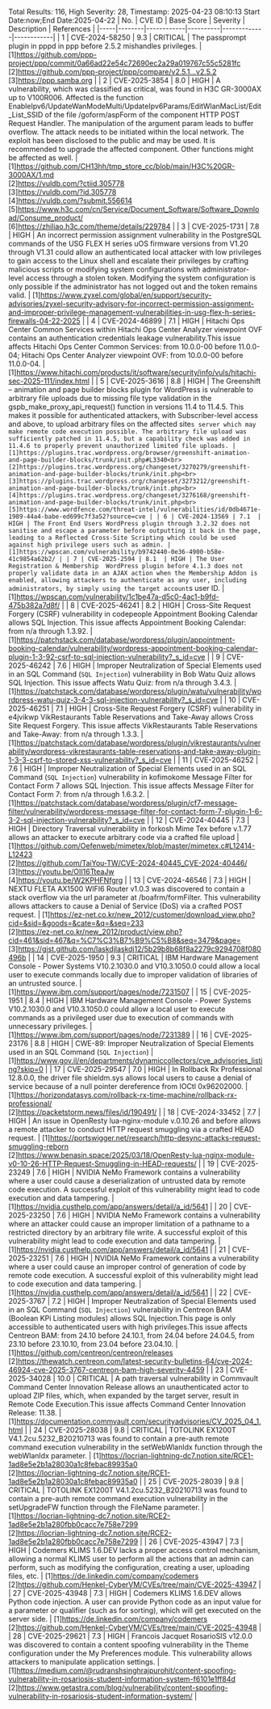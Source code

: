Total Results: 116, High Severity: 28, Timestamp: 2025-04-23 08:10:13
Start Date:now;End Date:2025-04-22
| No. | CVE ID | Base Score | Severity | Description | References |
|-----|--------|------------|----------|-------------|------------|
| 1 | CVE-2024-58250 | 9.3  | CRITICAL | The passprompt plugin in pppd in ppp before 2.5.2 mishandles privileges. | [1]https://github.com/ppp-project/ppp/commit/0a66ad22e54c72690ec2a29a019767c55c5281fc<br>[2]https://github.com/ppp-project/ppp/compare/v2.5.1...v2.5.2<br>[3]https://ppp.samba.org |
| 2 | CVE-2025-3854 | 8.0  | HIGH | A vulnerability, which was classified as critical, was found in H3C GR-3000AX up to V100R006. Affected is the function EnableIpv6/UpdateWanModeMulti/UpdateIpv6Params/EditWlanMacList/Edit_List_SSID of the file /goform/aspForm of the component HTTP POST Request Handler. The manipulation of the argument param leads to buffer overflow. The attack needs to be initiated within the local network. The exploit has been disclosed to the public and may be used. It is recommended to upgrade the affected component. Other functions might be affected as well. | [1]https://github.com/CH13hh/tmp_store_cc/blob/main/H3C%20GR-3000AX/1.md<br>[2]https://vuldb.com/?ctiid.305778<br>[3]https://vuldb.com/?id.305778<br>[4]https://vuldb.com/?submit.556614<br>[5]https://www.h3c.com/cn/Service/Document_Software/Software_Download/Consume_product/<br>[6]https://zhiliao.h3c.com/theme/details/229784 |
| 3 | CVE-2025-1731 | 7.8  | HIGH | An incorrect permission assignment vulnerability in the PostgreSQL commands of the USG FLEX H series uOS firmware versions from V1.20 through V1.31 could allow an authenticated local attacker with low privileges to gain access to the Linux shell and escalate their privileges by crafting malicious scripts or modifying system configurations with administrator-level access through a stolen token. Modifying the system configuration is only possible if the administrator has not logged out and the token remains valid. | [1]https://www.zyxel.com/global/en/support/security-advisories/zyxel-security-advisory-for-incorrect-permission-assignment-and-improper-privilege-management-vulnerabilities-in-usg-flex-h-series-firewalls-04-22-2025 |
| 4 | CVE-2024-46899 | 7.1  | HIGH | Hitachi Ops Center Common Services within Hitachi Ops Center Analyzer viewpoint OVF contains an authentication credentials leakage vulnerability.This issue affects Hitachi Ops Center Common Services: from 10.0.0-00 before 11.0.0-04; Hitachi Ops Center Analyzer viewpoint OVF: from 10.0.0-00 before 11.0.0-04. | [1]https://www.hitachi.com/products/it/software/security/info/vuls/hitachi-sec-2025-111/index.html |
| 5 | CVE-2025-3616 | 8.8  | HIGH | The Greenshift – animation and page builder blocks plugin for WordPress is vulnerable to arbitrary file uploads due to missing file type validation in the gspb_make_proxy_api_request() function in versions 11.4 to 11.4.5. This makes it possible for authenticated attackers, with Subscriber-level access and above, to upload arbitrary files on the affected site`s server which may make remote code execution possible. The arbitrary file upload was sufficiently patched in 11.4.5, but a capability check was added in 11.4.6 to properly prevent unauthorized limited file uploads. | [1]https://plugins.trac.wordpress.org/browser/greenshift-animation-and-page-builder-blocks/trunk/init.php#L3340<br>[2]https://plugins.trac.wordpress.org/changeset/3270279/greenshift-animation-and-page-builder-blocks/trunk/init.php<br>[3]https://plugins.trac.wordpress.org/changeset/3273212/greenshift-animation-and-page-builder-blocks/trunk/init.php<br>[4]https://plugins.trac.wordpress.org/changeset/3276168/greenshift-animation-and-page-builder-blocks/trunk/init.php<br>[5]https://www.wordfence.com/threat-intel/vulnerabilities/id/0db4671e-1989-44a4-babe-ed699c7f3a52?source=cve |
| 6 | CVE-2024-13569 | 7.1  | HIGH | The Front End Users WordPress plugin through 3.2.32 does not sanitise and escape a parameter before outputting it back in the page, leading to a Reflected Cross-Site Scripting which could be used against high privilege users such as admin. | [1]https://wpscan.com/vulnerability/b9742440-0e36-4900-b58e-41c9854a62b2/ |
| 7 | CVE-2025-2594 | 8.1  | HIGH | The User Registration & Membership  WordPress plugin before 4.1.3 does not properly validate data in an AJAX action when the Membership Addon is enabled, allowing attackers to authenticate as any user, including administrators, by simply using the target account`s user ID. | [1]https://wpscan.com/vulnerability/1c1be47a-d5c0-4ac1-b9fd-475b382a7d8f/ |
| 8 | CVE-2025-46241 | 8.2  | HIGH | Cross-Site Request Forgery (CSRF) vulnerability in codepeople Appointment Booking Calendar allows SQL Injection. This issue affects Appointment Booking Calendar: from n/a through 1.3.92. | [1]https://patchstack.com/database/wordpress/plugin/appointment-booking-calendar/vulnerability/wordpress-appointment-booking-calendar-plugin-1-3-92-csrf-to-sql-injection-vulnerability?_s_id=cve |
| 9 | CVE-2025-46242 | 7.6  | HIGH | Improper Neutralization of Special Elements used in an SQL Command (`SQL Injection`) vulnerability in Bob Watu Quiz allows SQL Injection. This issue affects Watu Quiz: from n/a through 3.4.3. | [1]https://patchstack.com/database/wordpress/plugin/watu/vulnerability/wordpress-watu-quiz-3-4-3-sql-injection-vulnerability?_s_id=cve |
| 10 | CVE-2025-46251 | 7.1  | HIGH | Cross-Site Request Forgery (CSRF) vulnerability in e4jvikwp VikRestaurants Table Reservations and Take-Away allows Cross Site Request Forgery. This issue affects VikRestaurants Table Reservations and Take-Away: from n/a through 1.3.3. | [1]https://patchstack.com/database/wordpress/plugin/vikrestaurants/vulnerability/wordpress-vikrestaurants-table-reservations-and-take-away-plugin-1-3-3-csrf-to-stored-xss-vulnerability?_s_id=cve |
| 11 | CVE-2025-46252 | 7.6  | HIGH | Improper Neutralization of Special Elements used in an SQL Command (`SQL Injection`) vulnerability in kofimokome Message Filter for Contact Form 7 allows SQL Injection. This issue affects Message Filter for Contact Form 7: from n/a through 1.6.3.2. | [1]https://patchstack.com/database/wordpress/plugin/cf7-message-filter/vulnerability/wordpress-message-filter-for-contact-form-7-plugin-1-6-3-2-sql-injection-vulnerability?_s_id=cve |
| 12 | CVE-2024-40445 | 7.3  | HIGH | Directory Traversal vulnerability in forkosh Mime Tex before v.1.77 allows an attacker to execute arbitrary code via a crafted file upload | [1]https://github.com/Oefenweb/mimetex/blob/master/mimetex.c#L12414-L12423<br>[2]https://github.com/TaiYou-TW/CVE-2024-40445_CVE-2024-40446/<br>[3]https://youtu.be/OII16TteaJw<br>[4]https://youtu.be/W2KPHFNfgrg |
| 13 | CVE-2024-46546 | 7.3  | HIGH | NEXTU FLETA AX1500 WIFI6 Router v1.0.3 was discovered to contain a stack overflow via the url parameter at /boafrm/formFilter. This vulnerability allows attackers to cause a Denial of Service (DoS) via a crafted POST request. | [1]https://ez-net.co.kr/new_2012/customer/download_view.php?cid=&sid=&goods=&cate=&q=&seq=233<br>[2]https://ez-net.co.kr/new_2012/product/view.php?cid=461&sid=467&q=%C7%C3%B7%B9%C5%B8&seq=3479&page=<br>[3]https://gist.github.com/laskdjlaskdj12/5b29b8b68f8a2279c9294708f080496b |
| 14 | CVE-2025-1950 | 9.3  | CRITICAL | IBM Hardware Management Console - Power Systems V10.2.1030.0 and V10.3.1050.0 could allow a local user to execute commands locally due to improper validation of libraries of an untrusted source. | [1]https://www.ibm.com/support/pages/node/7231507 |
| 15 | CVE-2025-1951 | 8.4  | HIGH | IBM Hardware Management Console - Power Systems V10.2.1030.0 and V10.3.1050.0 could allow a local user to execute commands as a privileged user due to execution of commands with unnecessary privileges. | [1]https://www.ibm.com/support/pages/node/7231389 |
| 16 | CVE-2025-23176 | 8.8  | HIGH | CWE-89: Improper Neutralization of Special Elements used in an SQL Command (`SQL Injection`) | [1]https://www.gov.il/en/departments/dynamiccollectors/cve_advisories_listing?skip=0 |
| 17 | CVE-2025-29547 | 7.0  | HIGH | In Rollback Rx Professional 12.8.0.0, the driver file shieldm.sys allows local users to cause a denial of service because of a null pointer dereference from IOCtl 0x96202000. | [1]https://horizondatasys.com/rollback-rx-time-machine/rollback-rx-professional/<br>[2]https://packetstorm.news/files/id/190491/ |
| 18 | CVE-2024-33452 | 7.7  | HIGH | An issue in OpenResty lua-nginx-module v.0.10.26 and before allows a remote attacker to conduct HTTP request smuggling via a crafted HEAD request. | [1]https://portswigger.net/research/http-desync-attacks-request-smuggling-reborn<br>[2]https://www.benasin.space/2025/03/18/OpenResty-lua-nginx-module-v0-10-26-HTTP-Request-Smuggling-in-HEAD-requests/ |
| 19 | CVE-2025-23249 | 7.6  | HIGH | NVIDIA NeMo Framework contains a vulnerability where a user could cause a deserialization of untrusted data by remote code execution. A successful exploit of this vulnerability might lead to code execution and data tampering. | [1]https://nvidia.custhelp.com/app/answers/detail/a_id/5641 |
| 20 | CVE-2025-23250 | 7.6  | HIGH | NVIDIA NeMo Framework contains a vulnerability where an attacker could cause an improper limitation of a pathname to a restricted directory by an arbitrary file write. A successful exploit of this vulnerability might lead to code execution and data tampering. | [1]https://nvidia.custhelp.com/app/answers/detail/a_id/5641 |
| 21 | CVE-2025-23251 | 7.6  | HIGH | NVIDIA NeMo Framework contains a vulnerability where a user could cause an improper control of generation of code by remote code execution. A successful exploit of this vulnerability might lead to code execution and data tampering. | [1]https://nvidia.custhelp.com/app/answers/detail/a_id/5641 |
| 22 | CVE-2025-3767 | 7.2  | HIGH | Improper Neutralization of Special Elements used in an SQL Command (`SQL Injection`) vulnerability in Centreon BAM (Boolean KPi Listing modules) allows SQL Injection.This page is only accessible to authenticated users with high privileges.This issue affects Centreon BAM: from 24.10 before 24.10.1, from 24.04 before 24.04.5, from 23.10 before 23.10.10, from 23.04 before 23.04.10. | [1]https://github.com/centreon/centreon/releases<br>[2]https://thewatch.centreon.com/latest-security-bulletins-64/cve-2024-46924-cve-2025-3767-centreon-bam-high-severity-4459 |
| 23 | CVE-2025-34028 | 10.0  | CRITICAL | A path traversal vulnerability in Commvault Command Center Innovation Release allows an unauthenticated actor to upload ZIP files, which, when expanded by the target server, result in Remote Code Execution.This issue affects Command Center Innovation Release: 11.38. | [1]https://documentation.commvault.com/securityadvisories/CV_2025_04_1.html |
| 24 | CVE-2025-28038 | 9.8  | CRITICAL | TOTOLINK EX1200T V4.1.2cu.5232_B20210713 was found to contain a pre-auth remote command execution vulnerability in the setWebWlanIdx function through the webWlanIdx parameter. | [1]https://locrian-lightning-dc7.notion.site/RCE1-1ad8e5e2b1a28030a1c8febac89935a0<br>[2]https://locrian-lightning-dc7.notion.site/RCE1-1ad8e5e2b1a28030a1c8febac89935a0 |
| 25 | CVE-2025-28039 | 9.8  | CRITICAL | TOTOLINK EX1200T V4.1.2cu.5232_B20210713 was found to contain a pre-auth remote command execution vulnerability in the setUpgradeFW function through the FileName parameter. | [1]https://locrian-lightning-dc7.notion.site/RCE2-1ad8e5e2b1a280fbb0cacc7e758e7299<br>[2]https://locrian-lightning-dc7.notion.site/RCE2-1ad8e5e2b1a280fbb0cacc7e758e7299 |
| 26 | CVE-2025-43947 | 7.3  | HIGH | Codemers KLIMS 1.6.DEV lacks a proper access control mechanism, allowing a normal KLIMS user to perform all the actions that an admin can perform, such as modifying the configuration, creating a user, uploading files, etc. | [1]https://de.linkedin.com/company/codemers<br>[2]https://github.com/Henkel-CyberVM/CVEs/tree/main/CVE-2025-43947 |
| 27 | CVE-2025-43948 | 7.3  | HIGH | Codemers KLIMS 1.6.DEV allows Python code injection. A user can provide Python code as an input value for a parameter or qualifier (such as for sorting), which will get executed on the server side. | [1]https://de.linkedin.com/company/codemers<br>[2]https://github.com/Henkel-CyberVM/CVEs/tree/main/CVE-2025-43948 |
| 28 | CVE-2025-29621 | 7.3  | HIGH | Francois Jacquet RosarioSIS v12.0.0 was discovered to contain a content spoofing vulnerability in the Theme configuration under the My Preferences module. This vulnerability allows attackers to manipulate application settings. | [1]https://medium.com/@rudranshsinghrajpurohit/content-spoofing-vulnerability-in-rosariosis-student-information-system-f6101e1ff84d<br>[2]https://www.getastra.com/blog/vulnerability/content-spoofing-vulnerability-in-rosariosis-student-information-system/ |
